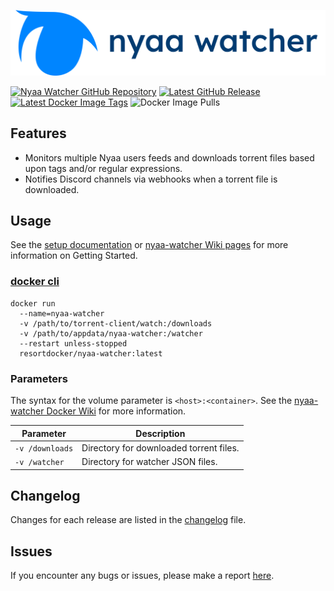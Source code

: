 [![Nyaa Watcher Banner](https://raw.githubusercontent.com/resort-io/assets/main/nyaa-watcher/img/banner.png)](https://github.com/resort-io/nyaa-watcher)

[![Nyaa Watcher GitHub Repository](https://img.shields.io/static/v1.svg?color=0085ff&labelColor=555555&logoColor=ffffff&style=for-the-badge&label=github&message=nyaa-watcher&logo=github)](https://github.com/resort-io/nyaa-watcher "GitHub Repository")
[![Latest GitHub Release](https://img.shields.io/github/v/release/resort-io/nyaa-watcher?color=0085ff&logo=github&style=for-the-badge)](https://github.com/resort-io/nyaa-watcher/releases "Latest GitHub release")
[![Latest Docker Image Tags](https://img.shields.io/docker/v/resortdocker/nyaa-watcher?color=0085ff&logo=docker&logoColor=white&style=for-the-badge)](https://hub.docker.com/r/resortdocker/nyaa-watcher/tags "Latest Docker Image")
![Docker Image Pulls](https://img.shields.io/docker/pulls/resortdocker/nyaa-watcher?color=0085ff&label=pulls&logo=docker&logoColor=white&style=for-the-badge "Docker Image Pulls")

## Features

* Monitors multiple Nyaa users feeds and downloads torrent files based upon tags and/or regular expressions.
* Notifies Discord channels via webhooks when a torrent file is downloaded.

## Usage

See the [setup documentation](./SETUP.md) or [nyaa-watcher Wiki pages](https://github.com/resort-io/nyaa-watcher/wiki) for more information on Getting Started.

### [docker cli](https://docs.docker.com/engine/reference/commandline/cli/)

```docker
docker run
  --name=nyaa-watcher
  -v /path/to/torrent-client/watch:/downloads
  -v /path/to/appdata/nyaa-watcher:/watcher
  --restart unless-stopped
  resortdocker/nyaa-watcher:latest
```

### Parameters

The syntax for the volume parameter is `<host>:<container>`. See the [nyaa-watcher Docker Wiki](https://github.com/resort-io/nyaa-watcher/wiki/Docker) for more information.

| Parameter       | Description                                                       |
|-----------------|-------------------------------------------------------------------|
| `-v /downloads` | Directory for downloaded torrent files.                           |
| `-v /watcher`   | Directory for watcher JSON files.                                 |

## Changelog

Changes for each release are listed in the [changelog](./CHANGELOG.md) file.

## Issues

If you encounter any bugs or issues, please make a report [here](https://github.com/resort-io/nyaa-watcher/issues/new/choose).